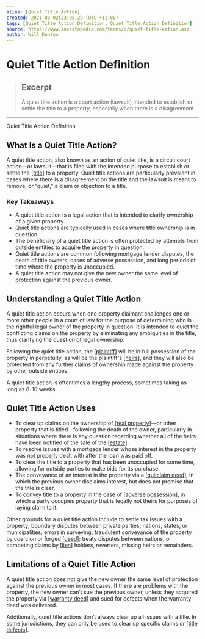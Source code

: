 ```yaml
---
alias: [Quiet Title Action]
created: 2021-03-02T23:05:29 (UTC +11:00)
tags: [Quiet Title Action Definition, Quiet Title Action Definition]
source: https://www.investopedia.com/terms/q/quiet-title-action.asp
author: Will Kenton
---
```


# Quiet Title Action Definition

> ## Excerpt
> A quiet title action is a court action (lawsuit) intended to establish or settle the title to a property, especially when there is a disagreement.

---

Quiet Title Action Definition
## What Is a Quiet Title Action?

A quiet title action, also known as an action of quiet title, is a circuit court action—or lawsuit—that is filed with the intended purpose to establish or settle the [[title]](https://www.investopedia.com/terms/t/title.asp) to a property. Quiet title actions are particularly prevalent in cases where there is a disagreement on the title and the lawsuit is meant to remove, or “quiet,” a claim or objection to a title.

### Key Takeaways

-   A quiet title action is a legal action that is intended to clarify ownership of a given property. 
-   Quiet title actions are typically used in cases where title ownership is in question. 
-   The beneficiary of a quiet title action is often protected by attempts from outside entities to acquire the property in question. 
-   Quiet title actions are common following mortgage lender disputes, the death of title owners, cases of adverse possession, and long periods of time where the property is unoccupied. 
-   A quiet title action may not give the new owner the same level of protection against the previous owner.

## Understanding a Quiet Title Action

A quiet title action occurs when one property claimant challenges one or more other people in a court of law for the purpose of determining who is the rightful legal owner of the property in question. It is intended to quiet the conflicting claims on the property by eliminating any ambiguities in the title, thus clarifying the question of legal ownership.

Following the quiet title action, the [[plaintiff]](https://www.investopedia.com/laws-and-regulations-4427769) will be in full possession of the property in perpetuity, as will be the plaintiff's [[heirs]](https://www.investopedia.com/terms/h/heir.asp), and they will also be protected from any further claims of ownership made against the property by other outside entities.

A quiet title action is oftentimes a lengthy process, sometimes taking as long as 8-10 weeks.

## Quiet Title Action Uses

-   To clear up claims on the ownership of [[real property]](https://www.investopedia.com/terms/r/real-property.asp)—or other property that is titled—following the death of the owner, particularly in situations where there is any question regarding whether all of the heirs have been notified of the sale of the [[estate]](https://www.investopedia.com/terms/e/estate.asp).
-   To resolve issues with a mortgage lender whose interest in the property was not properly dealt with after the loan was paid off.
-   To clear the title to a property that has been unoccupied for some time, allowing for outside parties to make bids for its purchase.
-   The conveyance of an interest in the property via a [[quitclaim deed]](https://www.investopedia.com/terms/q/quitclaimdeed.asp), in which the previous owner disclaims interest, but does not promise that the title is clear.
-   To convey title to a property in the case of [[adverse possession]](https://www.investopedia.com/terms/a/adverse-possession.asp), in which a party occupies property that is legally not theirs for purposes of laying claim to it.

Other grounds for a quiet title action include to settle tax issues with a property; boundary disputes between private parties, nations, states, or municipalities; errors in surveying; fraudulent conveyance of the property by coercion or forged [[deed]](https://www.investopedia.com/terms/d/deed.asp); treaty disputes between nations; or competing claims by [[lien]](https://www.investopedia.com/terms/l/lien.asp) holders, reverters, missing heirs or remainders.

## Limitations of a Quiet Title Action

A quiet title action does not give the new owner the same level of protection against the previous owner in most cases. If there are problems with the property, the new owner can’t sue the previous owner, unless they acquired the property via [[warranty deed]](https://www.investopedia.com/terms/w/warranty-deed.asp) and sued for defects when the warranty deed was delivered.

Additionally, quiet title actions don’t always clear up all issues with a title. In some jurisdictions, they can only be used to clear up specific claims or [[title defects]](https://www.investopedia.com/terms/d/defective-title.asp).
